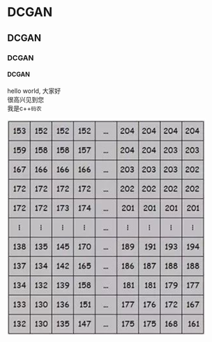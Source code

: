 # DCGAN
## DCGAN
### DCGAN
#### DCGAN
  hello world, 大家好  
  很高兴见到您  
  我是c++`码农`

![](./images/2.png)
